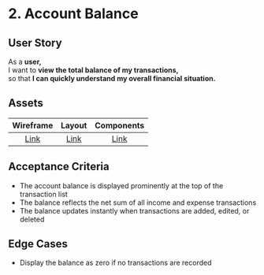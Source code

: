 # 2. Account Balance

## User Story

As a **user,**\
I want to **view the total balance of my transactions,**\
so that **I can quickly understand my overall financial situation.**

## Assets

| Wireframe               | Layout               | Components               |
| :---------------------: | :------------------: | :----------------------: |
| [Link](./wireframe.png) | [Link](./layout.png) | [Link](./components.png) |

## Acceptance Criteria

-   The account balance is displayed prominently at the top of the transaction list
-   The balance reflects the net sum of all income and expense transactions
-   The balance updates instantly when transactions are added, edited, or deleted

## Edge Cases

-   Display the balance as zero if no transactions are recorded
